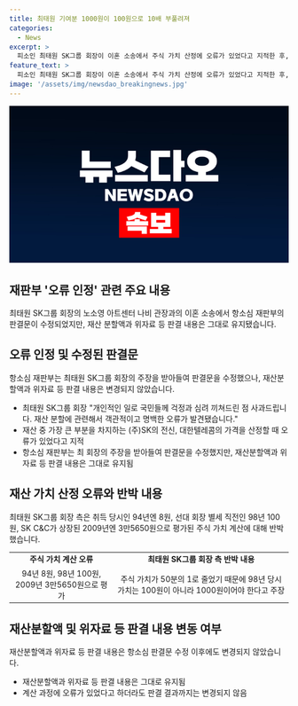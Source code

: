 ```yaml
---
title: 최태원 기여분 1000원이 100원으로 10배 부풀려져
categories:
  - News
excerpt: >
  피소인 최태원 SK그룹 회장이 이혼 소송에서 주식 가치 산정에 오류가 있었다고 지적한 후, 항소심 재판부가 오류를 인정하고 판결문을 수정했지만, 재산분할액과 위자료 등의 판결 내용은 그대로 유지됐습니다. 최 회장의 주장은 대법원 상고심 재판에서 영향을 미칠 것으로 예상되며, 이에 관심이 쏠리고 있습니다. (150자)
feature_text: >
  피소인 최태원 SK그룹 회장이 이혼 소송에서 주식 가치 산정에 오류가 있었다고 지적한 후, 항소심 재판부가 오류를 인정하고 판결문을 수정했지만, 재산분할액과 위자료 등의 판결 내용은 그대로 유지됐습니다. 최 회장의 주장은 대법원 상고심 재판에서 영향을 미칠 것으로 예상되며, 이에 관심이 쏠리고 있습니다. (150자)
image: '/assets/img/newsdao_breakingnews.jpg'
---
```


<p><img src="/assets/img/newsdao_breakingnews.jpg" alt="koreaapp 속보" /></p>

<h2 data-ke-size="size26">재판부 '오류 인정' 관련 주요 내용</h2>

<p data-ke-size="size16">최태원 SK그룹 회장의 노소영 아트센터 나비 관장과의 이혼 소송에서 항소심 재판부의 판결문이 수정되었지만, 재산 분할액과 위자료 등 판결 내용은 그대로 유지됐습니다.</p>

<h2 data-ke-size="size26">오류 인정 및 수정된 판결문</h2>

<p data-ke-size="size16">항소심 재판부는 최태원 SK그룹 회장의 주장을 받아들여 판결문을 수정했으나, 재산분할액과 위자료 등 판결 내용은 변경되지 않았습니다.</p>

<ul>
  <li>최태원 SK그룹 회장 "개인적인 일로 국민들께 걱정과 심려 끼쳐드린 점 사과드립니다. 재산 분할에 관련해서 객관적이고 명백한 오류가 발견됐습니다."</li>
  <li>재산 중 가장 큰 부분을 차지하는 (주)SK의 전신, 대한텔레콤의 가격을 산정할 때 오류가 있었다고 지적</li>
  <li>항소심 재판부는 최 회장의 주장을 받아들여 판결문을 수정했지만, 재산분할액과 위자료 등 판결 내용은 그대로 유지됨</li>
</ul>

<h2 data-ke-size="size26">재산 가치 산정 오류와 반박 내용</h2>

<p data-ke-size="size16">최태원 SK그룹 회장 측은 취득 당시인 94년엔 8원, 선대 회장 별세 직전인 98년 100원, SK C&C가 상장된 2009년엔 3만5650원으로 평가된 주식 가치 계산에 대해 반박했습니다.</p>

<table>
    <tr>
        <td style="text-align: center; height: 17px;"><b>주식 가치 계산 오류</b></td>
        <td style="text-align: center; height: 17px;"><b>최태원 SK그룹 회장 측 반박 내용</b></td>
    </tr>
    <tr>
        <td style="text-align: center; height: 17px;">94년 8원, 98년 100원, 2009년 3만5650원으로 평가</td>
        <td style="text-align: center; height: 17px;">주식 가치가 50분의 1로 줄었기 때문에 98년 당시 가치는 100원이 아니라 1000원이어야 한다고 주장</td>
    </tr>
</table>

<h2 data-ke-size="size26">재산분할액 및 위자료 등 판결 내용 변동 여부</h2>

<p data-ke-size="size16">재산분할액과 위자료 등 판결 내용은 항소심 판결문 수정 이후에도 변경되지 않았습니다.</p>

<ul>
  <li>재산분할액과 위자료 등 판결 내용은 그대로 유지됨</li>
  <li>계산 과정에 오류가 있었다고 하더라도 판결 결과까지는 변경되지 않음</li>
</ul>

<p data-ke-size="size16">&nbsp;</p>

